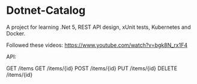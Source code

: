 # Dotnet-Catalog

A project for learning .Net 5, REST API design, xUnit tests, Kubernetes and Docker.

Followed these videos: <https://www.youtube.com/watch?v=bgk8N_rx1F4>

API:

GET /items
GET /items/{id}
POST /items/{id}
PUT /items/{id}
DELETE /items/{id}
